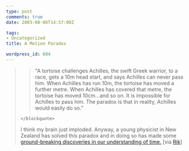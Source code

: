 ```yaml
---
type: post
comments: true
date: 2003-08-06T14:57:00Z

tags:
- Uncategorized
title: A Motion Paradox

wordpress_id: 684
---
```


<blockquote>
		
> 
> "A tortoise challenges Achilles, the swift Greek warrior, to a race, gets a 10m head start, and says Achilles can never pass him. When Achilles has run 10m, the tortoise has moved a further metre. When Achilles has covered that metre, the tortoise has moved 10cm…and so on. It is impossible for Achilles to pass him. The paradox is that in reality, Achilles would easily do so."
> 
> 
	</blockquote>



	

I think my brain just imploded. Anyway, a young physicist in New Zealand has solved this paradox and in doing so has made some [ground-breaking discoveries in our understanding of time.](http://www.eurekalert.org/pub_releases/2003-07/icc-gwi072703.php) [via [Rik](http://rik.typepad.com/blog/2003/08/there_is_no_now.html)]
